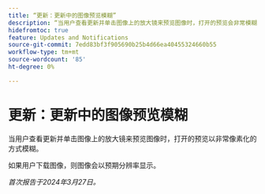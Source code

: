 ```yaml
---
title: “更新：更新中的图像预览模糊”
description: “当用户查看更新并单击图像上的放大镜来预览图像时，打开的预览会非常模糊。”
hidefromtoc: true
feature: Updates and Notifications
source-git-commit: 7edd83bf3f905690b25b4d66ea40455324660b55
workflow-type: tm+mt
source-wordcount: '85'
ht-degree: 0%

---
```



# 更新：更新中的图像预览模糊

当用户查看更新并单击图像上的放大镜来预览图像时，打开的预览以非常像素化的方式模糊。

如果用户下载图像，则图像会以预期分辨率显示。

_首次报告于2024年3月27日。_

